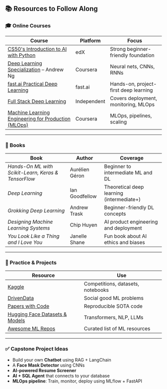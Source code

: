 

## 📚 Resources to Follow Along

### 🎓 Online Courses

| Course                                                                                                                                            | Platform    | Focus                                 |
| ------------------------------------------------------------------------------------------------------------------------------------------------- | ----------- | ------------------------------------- |
| [CS50's Introduction to AI with Python](https://cs50.harvard.edu/ai/)                                                                             | edX         | Strong beginner-friendly foundation   |
| [Deep Learning Specialization](https://www.coursera.org/specializations/deep-learning) – Andrew Ng                                                | Coursera    | Neural nets, CNNs, RNNs               |
| [fast.ai Practical Deep Learning](https://course.fast.ai)                                                                                         | fast.ai     | Hands-on, project-first deep learning |
| [Full Stack Deep Learning](https://fullstackdeeplearning.com/)                                                                                    | Independent | Covers deployment, monitoring, MLOps  |
| [Machine Learning Engineering for Production (MLOps)](https://www.coursera.org/specializations/machine-learning-engineering-for-production-mlops) | Coursera    | MLOps, pipelines, scaling             |

---

### 📘 Books

| Book                                                | Author         | Coverage                                  |
| --------------------------------------------------- | -------------- | ----------------------------------------- |
| *Hands-On ML with Scikit-Learn, Keras & TensorFlow* | Aurélien Géron | Beginner to intermediate ML and DL        |
| *Deep Learning*                                     | Ian Goodfellow | Theoretical deep learning (intermediate+) |
| *Grokking Deep Learning*                            | Andrew Trask   | Beginner-friendly DL concepts             |
| *Designing Machine Learning Systems*                | Chip Huyen     | AI product engineering and deployment     |
| *You Look Like a Thing and I Love You*              | Janelle Shane  | Fun book about AI ethics and biases       |

---

### 🧪 Practice & Projects

| Resource                                                                     | Use                               |
| ---------------------------------------------------------------------------- | --------------------------------- |
| [Kaggle](https://www.kaggle.com)                                             | Competitions, datasets, notebooks |
| [DrivenData](https://www.drivendata.org)                                     | Social good ML problems           |
| [Papers with Code](https://paperswithcode.com)                               | Reproducible SOTA code            |
| [Hugging Face Datasets & Models](https://huggingface.co)                     | Transformers, NLP, LLMs           |
| [Awesome ML Repos](https://github.com/josephmisiti/awesome-machine-learning) | Curated list of ML resources      |

---

### ✅ Capstone Project Ideas

* Build your own **Chatbot** using RAG + LangChain
* A **Face Mask Detector** using CNNs
* **AI-powered Resume Screener**
* **AI + SQL Agent** that connects to your database
* **MLOps pipeline**: Train, monitor, deploy using MLflow + FastAPI

